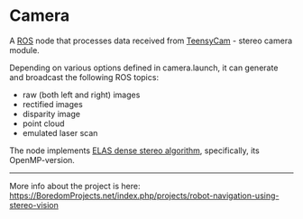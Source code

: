 # Camera

A [ROS](http://www.ros.org) node that processes data received from [TeensyCam](https://github.com/icboredman/TeensyCam-HW) - stereo camera module.

Depending on various options defined in camera.launch, it can generate and broadcast the following ROS topics:
* raw (both left and right) images
* rectified images
* disparity image
* point cloud
* emulated laser scan

The node implements [ELAS dense stereo algorithm](http://www.cvlibs.net/software/libelas/), specifically, its OpenMP-version.


---
More info about the project is here: https://BoredomProjects.net/index.php/projects/robot-navigation-using-stereo-vision

